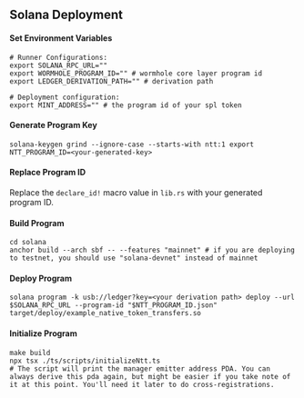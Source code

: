 ## Solana Deployment

#### Set Environment Variables
    
```shell
# Runner Configurations:
export SOLANA_RPC_URL="" 
export WORMHOLE_PROGRAM_ID="" # wormhole core layer program id
export LEDGER_DERIVATION_PATH="" # derivation path

# Deployment configuration:
export MINT_ADDRESS="" # the program id of your spl token
```
    
#### Generate Program Key
    
    solana-keygen grind --ignore-case --starts-with ntt:1 export NTT_PROGRAM_ID=<your-generated-key>
    
    
#### Replace Program ID
    
Replace the `declare_id!` macro value in `lib.rs` with your generated program ID.

#### Build Program
    
```shell    
cd solana
anchor build --arch sbf -- --features "mainnet" # if you are deploying to testnet, you should use "solana-devnet" instead of mainnet
```

#### Deploy Program
    
```shell
solana program -k usb://ledger?key=<your derivation path> deploy --url $SOLANA_RPC_URL --program-id "$NTT_PROGRAM_ID.json" target/deploy/example_native_token_transfers.so
```

#### Initialize Program
        
```shell
make build
npx tsx ./ts/scripts/initializeNtt.ts
# The script will print the manager emitter address PDA. You can always derive this pda again, but might be easier if you take note of it at this point. You'll need it later to do cross-registrations.
```
